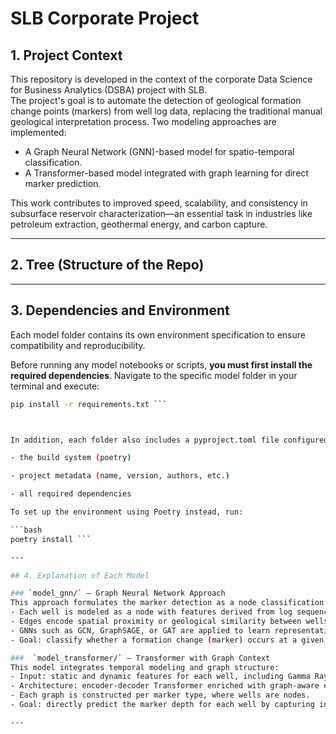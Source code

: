 # SLB Corporate Project 

## 1. Project Context

This repository is developed in the context of the corporate Data Science for Business Analytics (DSBA) project with SLB.  
The project's goal is to automate the detection of geological formation change points (markers) from well log data, replacing the traditional manual geological interpretation process. Two modeling approaches are implemented:
- A Graph Neural Network (GNN)-based model for spatio-temporal classification.
- A Transformer-based model integrated with graph learning for direct marker prediction.

This work contributes to improved speed, scalability, and consistency in subsurface reservoir characterization—an essential task in industries like petroleum extraction, geothermal energy, and carbon capture.

---

## 2. Tree (Structure of the Repo)


---

## 3. Dependencies and Environment

Each model folder contains its own environment specification to ensure compatibility and reproducibility.

Before running any model notebooks or scripts, **you must first install the required dependencies**. Navigate to the specific model folder in your terminal and execute:

```bash
pip install -r requirements.txt ```



In addition, each folder also includes a pyproject.toml file configured for use with Poetry. This file defines:

- the build system (poetry)

- project metadata (name, version, authors, etc.)

- all required dependencies

To set up the environment using Poetry instead, run:

```bash
poetry install ```

---

## 4. Explanation of Each Model

### `model_gnn/` – Graph Neural Network Approach
This approach formulates the marker detection as a node classification task:
- Each well is modeled as a node with features derived from log sequences.
- Edges encode spatial proximity or geological similarity between wells.
- GNNs such as GCN, GraphSAGE, or GAT are applied to learn representations capturing both spatial and temporal dependencies.
- Goal: classify whether a formation change (marker) occurs at a given depth in each well.

###  `model_transformer/` – Transformer with Graph Context
This model integrates temporal modeling and graph structure:
- Input: static and dynamic features for each well, including Gamma Ray (GR) sequences near potential markers.
- Architecture: encoder-decoder Transformer enriched with graph-aware embeddings.
- Each graph is constructed per marker type, where wells are nodes.
- Goal: directly predict the marker depth for each well by capturing inter-well relationships and sequential patterns.

---

